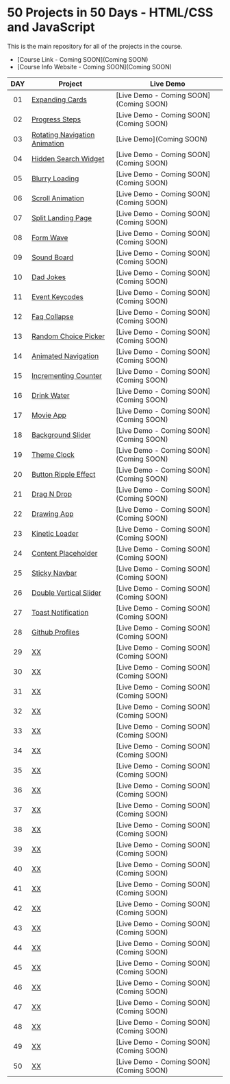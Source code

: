 # 50 Projects in 50 Days - HTML/CSS and JavaScript

This is the main repository for all of the projects in the course.

-   [Course Link - Coming SOON](Coming SOON)
-   [Course Info Website - Coming SOON](Coming SOON)

|  DAY  | Project                                                                                                                     | Live Demo                                                                         |
| :-: | --------------------------------------------------------------------------------------------------------------------------- | --------------------------------------------------------------------------------- |
| 01  | [Expanding Cards](https://github.com/JMBoulos12/HTML-CSS-JAVASCRIPT/tree/main/50projects50days/expanding-cards)                             | [Live Demo - Coming SOON](Coming SOON)               |
| 02  | [Progress Steps](https://github.com/JMBoulos12/HTML-CSS-JAVASCRIPT/tree/main/50projects50days/progress-steps)                               | [Live Demo - Coming SOON](Coming SOON)                |
| 03  | [Rotating Navigation Animation](https://github.com/JMBoulos12/HTML-CSS-JAVASCRIPT/tree/main/50projects50days/rotating-nav-animation)                       | [Live Demo](Coming SOON) |
| 04  | [Hidden Search Widget](https://github.com/JMBoulos12/HTML-CSS-JAVASCRIPT/tree/main/50projects50days/hidden-search)                          | [Live Demo - Coming SOON](Coming SOON)          |
| 05  | [Blurry Loading](https://github.com/JMBoulos12/HTML-CSS-JAVASCRIPT/tree/main/50projects50days/blurry-loading)                               | [Live Demo - Coming SOON](Coming SOON)                |
| 06  | [Scroll Animation](https://github.com/JMBoulos12/HTML-CSS-JAVASCRIPT/tree/main/50projects50days/scroll-animation)                               | [Live Demo - Coming SOON](Coming SOON)                |
| 07  | [Split Landing Page](https://github.com/JMBoulos12/HTML-CSS-JAVASCRIPT/tree/main/50projects50days/split-landing-page)                               | [Live Demo - Coming SOON](Coming SOON)                |
| 08  | [Form Wave](https://github.com/JMBoulos12/HTML-CSS-JAVASCRIPT/tree/main/50projects50days/Form-Wave)                               | [Live Demo - Coming SOON](Coming SOON)                |
| 09  | [Sound Board](https://github.com/JMBoulos12/HTML-CSS-JAVASCRIPT/tree/main/50projects50days/sound-board)                               | [Live Demo - Coming SOON](Coming SOON)                |
| 10  | [Dad Jokes](https://github.com/JMBoulos12/HTML-CSS-JAVASCRIPT/tree/main/50projects50days/dad-jokes)                               | [Live Demo - Coming SOON](Coming SOON)                |
| 11  | [Event Keycodes](https://github.com/JMBoulos12/HTML-CSS-JAVASCRIPT/tree/main/50projects50days/event-keycodes)                               | [Live Demo - Coming SOON](Coming SOON)                |
| 12  | [Faq Collapse](https://github.com/JMBoulos12/HTML-CSS-JAVASCRIPT/tree/main/50projects50days/faq-collapse)                               | [Live Demo - Coming SOON](Coming SOON)                |
| 13  | [Random Choice Picker](https://github.com/JMBoulos12/HTML-CSS-JAVASCRIPT/tree/main/50projects50days/random-choice-picker)                               | [Live Demo - Coming SOON](Coming SOON)                |
| 14  | [Animated Navigation](https://github.com/JMBoulos12/HTML-CSS-JAVASCRIPT/tree/main/50projects50days/animated-navigation)                               | [Live Demo - Coming SOON](Coming SOON)                |
| 15  | [Incrementing Counter](https://github.com/JMBoulos12/HTML-CSS-JAVASCRIPT/tree/main/50projects50days/incrementing-counter)                               | [Live Demo - Coming SOON](Coming SOON)                |
| 16  | [Drink Water](https://github.com/JMBoulos12/HTML-CSS-JAVASCRIPT/tree/main/50projects50days/drink-water)                               | [Live Demo - Coming SOON](Coming SOON)                |
| 17  | [Movie App](https://github.com/JMBoulos12/HTML-CSS-JAVASCRIPT/tree/main/50projects50days/movie-app)                               | [Live Demo - Coming SOON](Coming SOON)                |
| 18  | [Background Slider](https://github.com/JMBoulos12/HTML-CSS-JAVASCRIPT/tree/main/50projects50days/background-slider)                               | [Live Demo - Coming SOON](Coming SOON)                |
| 19  | [Theme Clock](https://github.com/JMBoulos12/HTML-CSS-JAVASCRIPT/tree/main/50projects50days/theme-clock)                               | [Live Demo - Coming SOON](Coming SOON)                |
| 20  | [Button Ripple Effect](https://github.com/JMBoulos12/HTML-CSS-JAVASCRIPT/tree/main/50projects50days/button-ripple-effect)                               | [Live Demo - Coming SOON](Coming SOON)                |
| 21  | [Drag N Drop](https://github.com/JMBoulos12/HTML-CSS-JAVASCRIPT/tree/main/50projects50days/drag-n-drop)                               | [Live Demo - Coming SOON](Coming SOON)                |
| 22  | [Drawing App](https://github.com/JMBoulos12/HTML-CSS-JAVASCRIPT/tree/main/50projects50days/drawing-app)                               | [Live Demo - Coming SOON](Coming SOON)                |
| 23  | [Kinetic Loader](https://github.com/JMBoulos12/HTML-CSS-JAVASCRIPT/tree/main/50projects50days/kinetic-loader)                               | [Live Demo - Coming SOON](Coming SOON)                |
| 24  | [Content Placeholder](https://github.com/JMBoulos12/HTML-CSS-JAVASCRIPT/tree/main/50projects50days/content-placeholder)                               | [Live Demo - Coming SOON](Coming SOON)                |
| 25  | [Sticky Navbar](https://github.com/JMBoulos12/HTML-CSS-JAVASCRIPT/tree/main/50projects50days/sticky-navigation%20)                               | [Live Demo - Coming SOON](Coming SOON)                |
| 26  | [Double Vertical Slider](https://github.com/JMBoulos12/HTML-CSS-JAVASCRIPT/tree/main/50projects50days/double-vertical-slider)                               | [Live Demo - Coming SOON](Coming SOON)                |
| 27  | [Toast Notification](https://github.com/JMBoulos12/HTML-CSS-JAVASCRIPT/tree/main/50projects50days/Toast%20Notification)                               | [Live Demo - Coming SOON](Coming SOON)                |
| 28  | [Github Profiles](https://github.com/JMBoulos12/HTML-CSS-JAVASCRIPT/tree/main/50projects50days/github-profiles)                               | [Live Demo - Coming SOON](Coming SOON)                |
| 29  | [XX]()                               | [Live Demo - Coming SOON](Coming SOON)                |
| 30  | [XX]()                               | [Live Demo - Coming SOON](Coming SOON)                |
| 31  | [XX]()                               | [Live Demo - Coming SOON](Coming SOON)                |
| 32  | [XX]()                               | [Live Demo - Coming SOON](Coming SOON)                |
| 33  | [XX]()                               | [Live Demo - Coming SOON](Coming SOON)                |
| 34  | [XX]()                               | [Live Demo - Coming SOON](Coming SOON)                |
| 35  | [XX]()                               | [Live Demo - Coming SOON](Coming SOON)                |
| 36  | [XX]()                               | [Live Demo - Coming SOON](Coming SOON)                |
| 37  | [XX]()                               | [Live Demo - Coming SOON](Coming SOON)                |
| 38  | [XX]()                               | [Live Demo - Coming SOON](Coming SOON)                |
| 39  | [XX]()                               | [Live Demo - Coming SOON](Coming SOON)                |
| 40  | [XX]()                               | [Live Demo - Coming SOON](Coming SOON)                |
| 41  | [XX]()                               | [Live Demo - Coming SOON](Coming SOON)                |
| 42  | [XX]()                               | [Live Demo - Coming SOON](Coming SOON)                |
| 43  | [XX]()                               | [Live Demo - Coming SOON](Coming SOON)                |
| 44  | [XX]()                               | [Live Demo - Coming SOON](Coming SOON)                |
| 45  | [XX]()                               | [Live Demo - Coming SOON](Coming SOON)                |
| 46  | [XX]()                               | [Live Demo - Coming SOON](Coming SOON)                |
| 47  | [XX]()                               | [Live Demo - Coming SOON](Coming SOON)                |
| 48  | [XX]()                               | [Live Demo - Coming SOON](Coming SOON)                |
| 49  | [XX]()                               | [Live Demo - Coming SOON](Coming SOON)                |
| 50  | [XX]()                               | [Live Demo - Coming SOON](Coming SOON)                |
